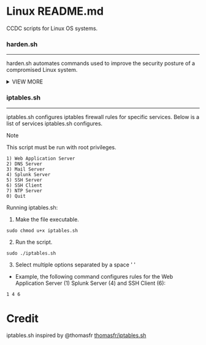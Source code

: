 # Linux README.md

CCDC scripts for Linux OS systems.

### harden.sh 

---

harden.sh automates commands used to improve the security posture of a compromised Linux system.

<details><summary>VIEW MORE</summary>

harden.sh preforms the following actions:

- Remove existing chrontab jobs
- Stop remote administration services (SSH)
- Create a new administrator user
- Run updates
- Install packages
- Set a DNS server

</details>

### iptables.sh

---

iptables.sh configures iptables firewall rules for specific services. Below is a list of services iptables.sh configures.

> [!NOTE]
> This script must be run with root privileges.

    1) Web Application Server
    2) DNS Server 
    3) Mail Server
    4) Splunk Server
    5) SSH Server
    6) SSH Client
    7) NTP Server
    0) Quit

Running iptables.sh:

1. Make the file executable. 

```
sudo chmod u+x iptables.sh
```

2. Run the script.

```
sudo ./iptables.sh
```
3. Select multiple options separated by a space ' ' 

- Example, the following command configures rules for the Web Application Server (1) Splunk Server (4) and SSH Client (6):

```
1 4 6
```

# Credit

iptables.sh inspired by @thomasfr [thomasfr/iptables.sh](https://gist.github.com/thomasfr/9712418)
